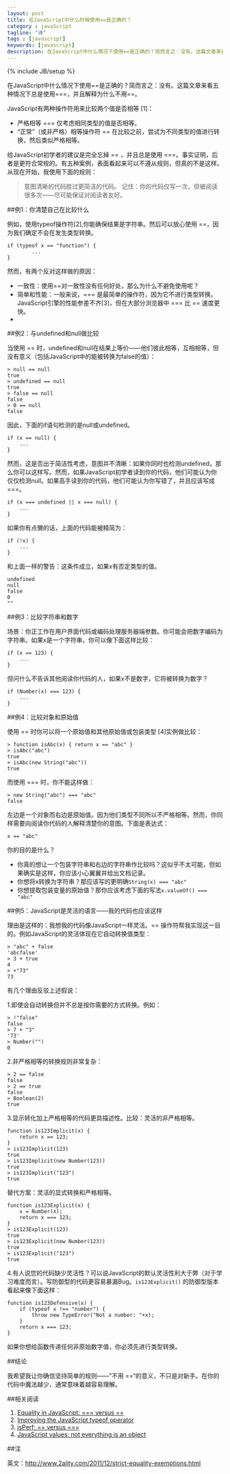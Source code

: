 ```yaml
---
layout: post
title: 在JavaScript中什么时候使用==是正确的？
category : javaScript
tagline: "译"
tags : [javascript]
keywords: [javascript]
description: 在JavaScript中什么情况下使用==是正确的？简而言之：没有。这篇文章来看五种情况下总是使用===，并且解释为什么不用==。
---
```

{% include JB/setup %}

在JavaScript中什么情况下使用==是正确的？简而言之：没有。这篇文章来看五种情况下总是使用===，并且解释为什么不用==。

JavaScript有两种操作符用来比较两个值是否相等 [1]：

- 严格相等 === 仅考虑相同类型的值是否相等。
- “正常”（或非严格）相等操作符 == 在比较之前，尝试为不同类型的值进行转换，然后类似严格相等。

给JavaScript初学者的建议是完全忘掉 == ，并且总是使用 ===。事实证明，后者是更符合常规的。有五种案例，表面看起来可以不遵从规则，但真的不是这样。从现在开始，我使用下面的规则：

> 意图清晰的代码胜过更简洁的代码。
记住：你的代码仅写一次，但被阅读很多次——尽可能保证对阅读者友好。

##例1：你清楚自己在比较什么

例如，使用typeof操作符[2],你能确保结果是字符串。然后可以放心使用 ==，因为我们确定不会在发生类型转换。

	if (typeof x == "function") {
	        ...
	}

然而，有两个反对这样做的原因：

- 一致性：使用==对一致性没有任何好处，那么为什么不避免使用呢？
- 简单和性能：一般来说，=== 是最简单的操作符，因为它不进行类型转换。JavaScript引擎的性能参差不齐[3]，但在大部分浏览器中 === 比 == 速度更快。
- 
##例2：与undefined和null做比较

当使用 == 时，undefined和null在结果上等价——他们彼此相等，互相相等，但没有意义（包括JavaScript中的能被转换为false的值）：

    > null == null
    true
    > undefined == null
    true
    > false == null
    false
    > 0 == null
    false

因此，下面的if语句检测的是null或undefined。

    if (x == null) {
        ...
    }

然而，这是否出于简洁性考虑，意图并不清晰：如果你同时也检测undefined，那么你可以这样写。然而，如果JavaScript初学者读到你的代码，他们可能认为你仅仅检测null。如果高手读到你的代码，他们可能认为你写错了，并且应该写成 ===。

    if (x === undefined || x === null) {
        ...
    }

如果你有点懒的话，上面的代码能被精简为：

    if (!x) {
        ...
    }

和上面一样的警告：这条件成立，如果x有否定类型的值。

    undefined
    null
    false
    0
    ""

##例3：比较字符串和数字

场景：你正工作在用户界面代码或编码处理服务器端参数。你可能会把数字编码为字符串。如果x是一个字符串，你可以像下面这样比较：

    if (x == 123) {
        ...
    }

但问什么不告诉其他阅读你代码的人，如果x不是数字，它将被转换为数字？

    if (Number(x) === 123) {
        ...
    }

##例4：比较对象和原始值

使用 == 时你可以将一个原始值和其他原始值或包装类型 [4]实例做比较：

    > function isAbc(x) { return x == "abc" }
    > isAbc("abc")
    true
    > isAbc(new String("abc"))
    true

而使用 === 时，你不能这样做：

    > new String("abc") === "abc"
    false

左边是一个对象而右边是原始值。因为他们类型不同所以不严格相等。然而，你同样需要向阅读你代码的人解释清楚你的意图。下面是表达式：

	x == "abc"

你的目的是什么？

- 你真的想让一个包装字符串和右边的字符串作比较吗？这似乎不太可能，但如果确实是这样，你应该小心翼翼并给出文档记录。
- 你想将x转换为字符串？那应该写的更明确`String(x) === "abc"`
- 你想提取包装变量的原始值？那你应该考虑下面的写法`x.valueOf() === "abc"`

##例5：JavaScript是灵活的语言——我的代码也应该这样

理由是这样的：我想我的代码像JavaScript一样灵活。== 操作符帮我实现这一目的。例如JavaScript的灵活体现在它自动转换值类型：

    > "abc" + false
    'abcfalse'
    > 3 + true
    4
    > +"73"
    73

有几个理由反驳上述假说：

1.即使会自动转换但并不总是按你需要的方式转换。例如：

    > !"false"
    false
    > 7 + "3"
    '73'
    > Number("")
    0

2.非严格相等的转换规则非常复杂：

    > 2 == false
    false
    > 2 == true
    false
    > Boolean(2)
    true

3.显示转化加上严格相等的代码更具描述性。比较：灵活的非严格相等。

	function is123Implicit(x) {
        return x == 123;
    }
    > is123Implicit(123)
    true
    > is123Implicit(new Number(123))
    true
    > is123Implicit("123")
    true

  替代方案：灵活的显式转换和严格相等。

	function is123Explicit(x) {
        x = Number(x);
        return x === 123;
    }
    > is123Explicit(123)
    true
    > is123Explicit(new Number(123))
    true
    > is123Explicit("123")
    true
 

4.有人说您的代码缺少灵活性？可以说JavaScript的默认灵活性利大于弊（对于学习难度而言）。写防御型的代码更容易暴漏Bug。`is123Explicit()` 的防御型版本看起来像下面这样：

	function is123Defensive(x) {
        if (typeof x !== "number") {
            throw new TypeError("Not a number: "+x);
        }
        return x === 123;
    }

如果你想给函数传递任何非原始数字值，你必须先进行类型转换。

##结论

我希望我让你确信坚持简单的规则——”不用 ==“的意义，不只是对新手。在你的代码中魔法越少，通常意味着越容易理解。

##相关阅读

1. [Equality in JavaScript: === versus ==](http://www.2ality.com/2011/06/javascript-equality.html)
2. [Improving the JavaScript typeof operator](http://www.2ality.com/2011/11/improving-typeof.html)
3. [jsPerf: == versus ===](http://jsperf.com/equ-vs-strict-equ)
4. [JavaScript values: not everything is an object](http://www.2ality.com/2011/03/javascript-values-not-everything-is.html)

##注

英文：http://www.2ality.com/2011/12/strict-equality-exemptions.html